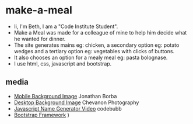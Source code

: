 # make-a-meal

- Ii, I'm Beth, I am a "Code Institute Student".
- Make a Meal was made for a colleague of mine to help him decide what he wanted for dinner.
- The site generates mains eg: chicken, a secondary option eg: potato wedges and a tertiary option eg: vegetables with clicks of buttons.
- It also chooses an option for a mealy meal eg: pasta bolognase.
- I use html, css, javascript and bootstrap.

## media

- [Mobile Background Image](https://www.pexels.com/photo/burger-on-brown-wooden-tray-1108117/) Jonathan Borba
- [Desktop Background Image](https://www.pexels.com/photo/hamburger-and-fries-photo-2983101/) Chevanon Photography
- [Javascript Name Generator Video](https://www.youtube.com/watch?v=J3MIQTxV8-c&t=455s) codebubb
- [Bootstrap Framework](https://getbootstrap.com/)
)
